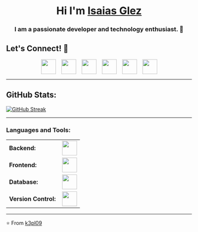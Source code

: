 <h1 align="center">Hi  I'm <a href="https://isaiasglez.site/" target="blank">
Isaias Glez</a></h1></h1>
<h3 align="center">I am a passionate developer and technology enthusiast. 🚀</h3>

## Let's Connect! 🌟

<div align="center" style="display: flex; justify-content: center; gap: 15px; flex-wrap: wrap;">
  <a href="https://linkedin.com/in/" target="_blank">
    <img src="https://skillicons.dev/icons?i=linkedin" height="40"/>
  </a>
  <a href="https://github.com/k3pl09" target="_blank">
    <img src="https://skillicons.dev/icons?i=github" height="40"/>
  </a>
  <a href="https://www.instagram.com/__isaiasglez/" target="_blank">
    <img src="https://skillicons.dev/icons?i=instagram" height="40"/>
  </a>

  <a href="https://discord.gg/" target="_blank">
    <img src="https://skillicons.dev/icons?i=discord" height="40"/>
  </a>
  <a href="mailto:">
    <img src="https://skillicons.dev/icons?i=gmail" height="40"/>
  </a>
  <a href="https://https://isaiasglez.site/" target="_blank">
    <img src="https://skillicons.dev/icons?i=chrome" height="40"/>
  </a>
</div>

---

## GitHub Stats:

<a href="https://git.io/streak-stats"><img src="https://github-readme-streak-stats.herokuapp.com/?user=k3pl09&theme=dark&border_radius=5&fire=EB0000&stroke=742ECE&border=742ECE&ring=742ECE&currStreakLabel=EB0000&currStreakNum=EB0000" alt="GitHub Streak" /></a>

---
<h3 align="left">Languages and Tools:</h3>
<table>
    <tr>
        <td style="font-weight: bold; padding-right: 10px; vertical-align: center; border: none;">Backend:</td>
        <td><img height="40" src="https://skillicons.dev/icons?i=cs,net,python,nodejs,fastapi,express,"/></td>
    </tr>
    <tr>
        <td style="font-weight: bold; padding-right: 10px; vertical-align: center;">Frontend:</td>
        <td><img height="40" src="https://skillicons.dev/icons?i=react,mui,bootstrap,html,css,js,ts,figma,tailwindcss"/></td>
    </tr>
    <tr>
        <td style="font-weight: bold; padding-right: 10px; vertical-align: center; border: none;">Database:</td>
        <td><img height="40" src="https://skillicons.dev/icons?i=mysql,mongodb,supabase,firebase"/></td>
    </tr>
    <tr>
        <td style="font-weight: bold; padding-right: 10px; vertical-align: center; border: none;">Version Control:</td>
        <td><img height="40" src="https://skillicons.dev/icons?i=git,github"/></td>
    </tr>
</table>

---
⭐️ From [k3pl09](https://github.com/k3pl09)
